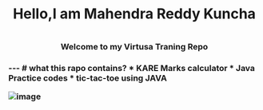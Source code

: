 <h1 align=center>Hello,I am Mahendra Reddy Kuncha<h1>
<h3 align=center> Welcome to my Virtusa Traning Repo<h3>
---
# what this rapo contains?
* KARE Marks calculator
* Java Practice codes
* tic-tac-toe using JAVA

![image](https://user-images.githubusercontent.com/118844400/203827451-3e5a977e-eeeb-4cc9-9da6-455061419cf3.png)


